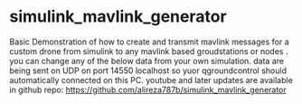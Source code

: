 # simulink_mavlink_generator

Basic Demonstration of how to create and transmit mavlink messages for a custom drone from simulink to any mavlink based groudstations or nodes .
you can change any of the below data from your own simulation.
data are being sent on UDP on port 14550 localhost so yuor qgroundcontrol should automatically connected on this PC.
youtube and later updates are available in github repo:
https://github.com/alireza787b/simulink_mavlink_generator
